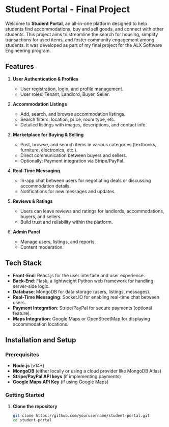 # Student Portal - Final Project

Welcome to **Student Portal**, an all-in-one platform designed to help students find accommodations, buy and sell goods, and connect with other students. This project aims to streamline the search for housing, simplify transactions for used items, and foster community engagement among students. It was developed as part of my final project for the ALX Software Engineering program.

## Features
1. **User Authentication & Profiles**
   - User registration, login, and profile management.
   - User roles: Tenant, Landlord, Buyer, Seller.
   
2. **Accommodation Listings**
   - Add, search, and browse accommodation listings.
   - Search filters: location, price, room type, etc.
   - Detailed listings with images, descriptions, and contact info.

3. **Marketplace for Buying & Selling**
   - Post, browse, and search items in various categories (textbooks, furniture, electronics, etc.).
   - Direct communication between buyers and sellers.
   - Optionally: Payment integration via Stripe/PayPal.

4. **Real-Time Messaging**
   - In-app chat between users for negotiating deals or discussing accommodation details.
   - Notifications for new messages and updates.

5. **Reviews & Ratings**
   - Users can leave reviews and ratings for landlords, accommodations, buyers, and sellers.
   - Build trust and reliability within the platform.

6. **Admin Panel**
   - Manage users, listings, and reports.
   - Content moderation.


## Tech Stack
- **Front-End**: React.js for the user interface and user experience.
- **Back-End**: Flask, a lightweight Python web framework for handling server-side logic.
- **Database**: MongoDB for data storage (users, listings, messages).
- **Real-Time Messaging**: Socket.IO for enabling real-time chat between users.
- **Payment Integration**: Stripe/PayPal for secure payments (optional feature).
- **Maps Integration**: Google Maps or OpenStreetMap for displaying accommodation locations.

## Installation and Setup

### Prerequisites
- **Node.js** (v14+)
- **MongoDB** (either locally or using a cloud provider like MongoDB Atlas)
- **Stripe/PayPal API keys** (if implementing payments)
- **Google Maps API Key** (if using Google Maps)

### Getting Started

1. **Clone the repository**
   ```bash
   git clone https://github.com/yourusername/student-portal.git
   cd student-portal
